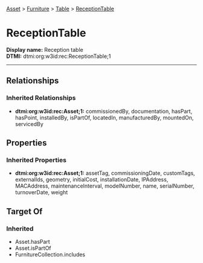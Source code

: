 [Asset](../../Asset.md) > [Furniture](../Furniture.md) > [Table](Table.md) > [ReceptionTable](#)
# ReceptionTable

**Display name:** Reception table<br />
**DTMI:** dtmi:org:w3id:rec:ReceptionTable;1

---
## Relationships
### Inherited Relationships
* **dtmi:org:w3id:rec:Asset;1:** commissionedBy, documentation, hasPart, hasPoint, installedBy, isPartOf, locatedIn, manufacturedBy, mountedOn, servicedBy
## Properties
### Inherited Properties
* **dtmi:org:w3id:rec:Asset;1:** assetTag, commissioningDate, customTags, externalIds, geometry, initialCost, installationDate, IPAddress, MACAddress, maintenanceInterval, modelNumber, name, serialNumber, turnoverDate, weight
## Target Of
### Inherited
* Asset.hasPart
* Asset.isPartOf
* FurnitureCollection.includes
